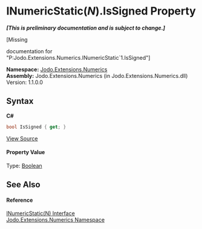 # INumericStatic(*N*).IsSigned Property 
 _**\[This is preliminary documentation and is subject to change.\]**_

\[Missing <summary> documentation for "P:Jodo.Extensions.Numerics.INumericStatic`1.IsSigned"\]

**Namespace:**&nbsp;<a href="N_Jodo_Extensions_Numerics">Jodo.Extensions.Numerics</a><br />**Assembly:**&nbsp;Jodo.Extensions.Numerics (in Jodo.Extensions.Numerics.dll) Version: 1.1.0.0

## Syntax

**C#**<br />
``` C#
bool IsSigned { get; }
```

<a href="https://github.com/JosephJShort/Jodo.Extensions/blob/main/src/Jodo.Extensions.Numerics/INumericStatic.cs" rel="noopener noreferrer" title="View the source code">View Source</a><br />

#### Property Value
Type: <a href="https://docs.microsoft.com/dotnet/api/system.boolean" target="_blank" rel="noopener noreferrer">Boolean</a>

## See Also


#### Reference
<a href="T_Jodo_Extensions_Numerics_INumericStatic_1">INumericStatic(N) Interface</a><br /><a href="N_Jodo_Extensions_Numerics">Jodo.Extensions.Numerics Namespace</a><br />